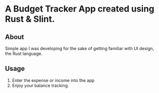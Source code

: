 # A Budget Tracker App created using Rust & Slint.

## About

Simple app I was developing for the sake of getting familiar with UI design, the Rust language.

## Usage
   1. Enter the expense or income into the app
   2. Enjoy your balance tracking.
